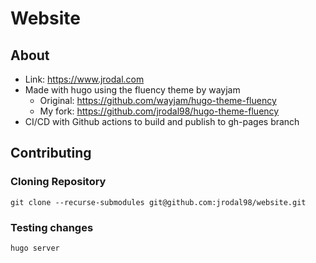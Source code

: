 # Website

## About

* Link: <https://www.jrodal.com>
* Made with hugo using the fluency theme by wayjam
    * Original: <https://github.com/wayjam/hugo-theme-fluency>
    * My fork: <https://github.com/jrodal98/hugo-theme-fluency>
* CI/CD with Github actions to build and publish to gh-pages branch

## Contributing

### Cloning Repository

```
git clone --recurse-submodules git@github.com:jrodal98/website.git
```

### Testing changes

```
hugo server
```
